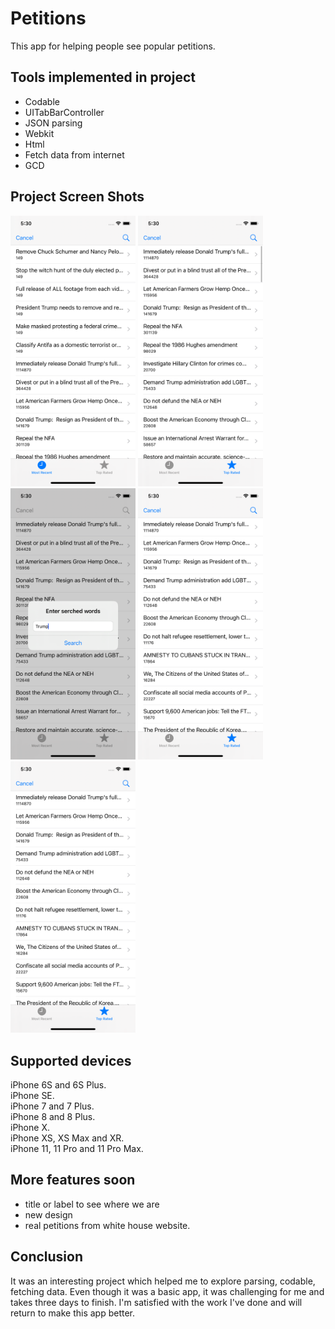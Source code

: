 # Petitions
This app for helping people see popular petitions.
## Tools implemented in project
 - Codable
 - UITabBarController 
 - JSON parsing
 - Webkit
 - Html 
 - Fetch data from internet
 - GCD
 ## Project Screen Shots
<img src="Screen1.png" width="200"> <img src="Screen2.png" width="200">
<img src="Screen3.png" width="200"> <img src="Screen4.png" width="200">  <img src="Screen4.png" width="200"> 
## Supported devices
iPhone 6S and 6S Plus.  
iPhone SE.  
iPhone 7 and 7 Plus.  
iPhone 8 and 8 Plus.  
iPhone X.  
iPhone XS, XS Max and XR.  
iPhone 11, 11 Pro and 11 Pro Max.  
## More features soon 
- title or label to see where we are
- new design
- real petitions from white house website. 
## Conclusion 
It was an interesting project which helped me to explore parsing, codable, fetching data.
Even though it was a basic app, it was challenging for me and takes three days to finish.
I'm satisfied with the work I've done and will return to make this app better. 

